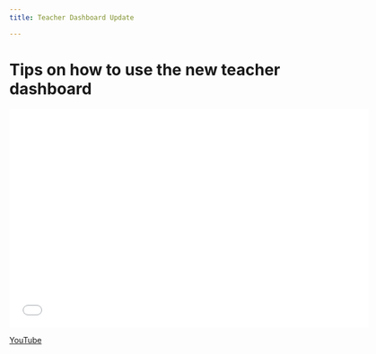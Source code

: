 ```yaml
---
title: Teacher Dashboard Update

---
```

# Tips on how to use the new teacher dashboard

<iframe width="640" height="390" src="//www.youtube.com/embed/E9Psq6wBBQA" frameborder="0" allowfullscreen></iframe>

[YouTube](http://youtu.be/E9Psq6wBBQA)